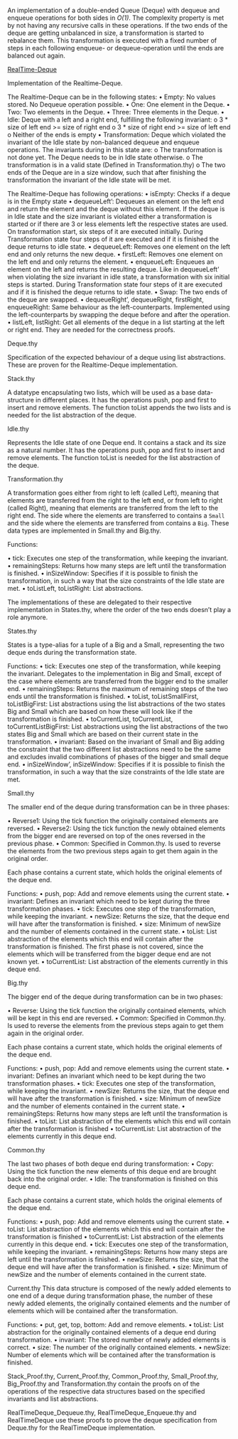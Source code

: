 An implementation of a double-ended Queue (Deque) with dequeue and enqueue operations for both sides in *O(1)*. The complexity property is met by not having any recursive calls in these operations. If the two ends of the deque are getting unbalanced in size, a transformation is started to rebalance them. This transformation is executed with a fixed number of steps in each following enqueue- or dequeue-operation until the ends are balanced out again.

[RealTime-Deque](RealTimeDeque.thy)

Implementation of the Realtime-Deque.

The Realtime-Deque can be in the following states:
•	Empty: No values stored. No Dequeue operation possible.
•	One: One element in the Deque.
•	Two: Two elements in the Deque.
•	Three: Three elements in the Deque.
•	Idle: Deque with a left and a right end, fulfilling the following invariant:
o	3 * size of left end >= size of right end
o	3 * size of right end >= size of left end
o	Neither of the ends is empty
•	Transformation: Deque which violated the invariant of the Idle state by non-balanced dequeue and enqueue operations. The invariants during in this state are:
o	The transformation is not done yet. The Deque needs to be in Idle state otherwise.
o	The transformation is in a valid state (Defined in Transformation.thy)
o	The two ends of the Deque are in a size window, such that after finishing the transformation the invariant of the Idle state will be met. 

The Realtime-Deque has following operations:
•	isEmpty: Checks if a deque is in the Empty state
•	dequeueLeft’: Dequeues an element on the left end and return the element and the deque without this element. If the deque is in Idle state and the size invariant is violated either a transformation is started or if there are 3 or less elements left the respective states are used. On transformation start, six steps of it are executed initially. During Transformation state four steps of it are executed and if it is finished the deque returns to idle state.
•	dequeueLeft: Removes one element on the left end and only returns the new deque.
•	firstLeft: Removes one element on the left end and only returns the element.
•	enqueueLeft: Enqueues an element on the left and returns the resulting deque. Like in dequeueLeft’ when violating the size invariant in idle state, a transformation with six initial steps is started. During Transformation state four steps of it are executed and if it is finished the deque returns to idle state.
•	Swap: The two ends of the deque are swapped.
•	dequeueRight’, dequeueRight, firstRight, enqueueRight: Same behaviour as the left-counterparts. Implemented using the left-counterparts by swapping the deque before and after the operation.
•	listLeft, listRight: Get all elements of the deque in a list starting at the left or right end. They are needed for the correctness proofs.

Deque.thy

Specification of the expected behaviour of a deque using list abstractions. These are proven for the Realtime-Deque implementation.

Stack.thy

A datatype encapsulating two lists, which will be used as a base data-structure in different places. It has the operations push, pop and first to insert and remove elements. The function toList appends the two lists and is needed for the list abstraction of the deque.

Idle.thy

Represents the Idle state of one Deque end. It contains a stack and its size as a natural number. It has the operations push, pop and first to insert and remove elements. The function toList is needed for the list abstraction of the deque.

Transformation.thy

A transformation goes either from right to left (called Left), meaning that elements are transferred from the right to the left end, or from left to right (called Right), meaning that elements are transferred from the left to the right end. The side where the elements are transferred to contains a `Small` and the side where the elements are transferred from contains a `Big`. These data types are implemented in Small.thy and Big.thy.

Functions:

•	tick: Executes one step of the transformation, while keeping the invariant.
•	remainingSteps: Returns how many steps are left until the transformation is finished.
•	inSizeWindow: Specifies if it is possible to finish the transformation, in such a way that the size constraints of the Idle state are met.
•	toListLeft, toListRight: List abstractions.

The implementations of these are delegated to their respective implementation in States.thy, where the order of the two ends doesn’t play a role anymore. 

States.thy

States is a type-alias for a tuple of a Big and a Small, representing the two deque ends during the transformation state.

Functions:
•	tick: Executes one step of the transformation, while keeping the invariant. Delegates to the implementation in Big and Small, except of the case where elements are transferred from the bigger end to the smaller end.
•	remainingSteps: Returns the maximum of remaining steps of the two ends until the transformation is finished.
•	toList, toListSmallFirst, toListBigFirst: List abstractions using the list abstractions of the two states Big and Small which are based on how these will look like if the transformation is finished.
•	toCurrentList, toCurrentList, toCurrentListBigFirst: List abstractions using the list abstractions of the two states Big and Small which are based on their current state in the transformation.
•	invariant: Based on the invariant of Small and Big adding the constraint that the two different list abstractions need to be the same and excludes invalid combinations of phases of the bigger and small deque end.
•	inSizeWindow’, inSizeWindow: Specifies if it is possible to finish the transformation, in such a way that the size constraints of the Idle state are met.

Small.thy

The smaller end of the deque during transformation can be in three phases:

•	Reverse1: Using the tick function the originally contained elements are reversed.
•	Reverse2: Using the tick function the newly obtained elements from the bigger end are reversed on top of the ones reversed in the previous phase.
•	Common: Specified in Common.thy. Is used to reverse the elements from the two previous steps again to get them again in the original order.

Each phase contains a current state, which holds the original elements of the deque end. 

Functions:
•	push, pop: Add and remove elements using the current state.
•	invariant: Defines an invariant which need to be kept during the three transformation phases.
•	tick: Executes one step of the transformation, while keeping the invariant.
•	newSize: Returns the size, that the deque end will have after the transformation is finished.
•	size: Minimum of newSize and the number of elements contained in the current state.
•	toList: List abstraction of the elements which this end will contain after the transformation is finished. The first phase is not covered, since the elements which will be transferred from the bigger deque end are not known yet.
•	toCurrentList: List abstraction of the elements currently in this deque end.

Big.thy

The bigger end of the deque during transformation can be in two phases:


•	Reverse: Using the tick function the originally contained elements, which will be kept in this end are reversed.
•	Common: Specified in Common.thy. Is used to reverse the elements from the previous steps again to get them again in the original order.

Each phase contains a current state, which holds the original elements of the deque end. 

Functions:
•	push, pop: Add and remove elements using the current state.
•	invariant: Defines an invariant which need to be kept during the two transformation phases.
•	tick: Executes one step of the transformation, while keeping the invariant.
•	newSize: Returns the size, that the deque end will have after the transformation is finished.
•	size: Minimum of newSize and the number of elements contained in the current state.
•	remainingSteps: Returns how many steps are left until the transformation is finished.
•	toList: List abstraction of the elements which this end will contain after the transformation is finished
•	toCurrentList: List abstraction of the elements currently in this deque end.

Common.thy

The last two phases of both deque end during transformation:
•	Copy: Using the tick function the new elements of this deque end are brought back into the original order.
•	Idle: The transformation is finished on this deque end.

Each phase contains a current state, which holds the original elements of the deque end. 

Functions:
•	push, pop: Add and remove elements using the current state.
•	toList: List abstraction of the elements which this end will contain after the transformation is finished
•	toCurrentList: List abstraction of the elements currently in this deque end.
•	tick: Executes one step of the transformation, while keeping the invariant.
•	remainingSteps: Returns how many steps are left until the transformation is finished.
•	newSize: Returns the size, that the deque end will have after the transformation is finished.
•	size: Minimum of newSize and the number of elements contained in the current state.

Current.thy
This data structure is composed of the newly added elements to one end of a deque during transformation phase, the number of these newly added elements, the originally contained elements and the number of elements which will be contained after the transformation.

Functions:
•	put, get, top, bottom: Add and remove elements.
•	toList: List abstraction for the originally contained elements of a deque end during transformation.
•	invariant: The stored number of newly added elements is correct.
•	size: The number of the originally contained elements.
•	newSize: Number of elements which will be contained after the transformation is finished.

Stack_Proof.thy, Current_Proof.thy, Common_Proof.thy, Small_Proof.thy, Big_Proof.thy and Transformation.thy contain the proofs on of the operations of the respective data structures based on the specified invariants and list abstractions.

RealTimeDeque_Dequeue.thy, RealTimeDeque_Enqueue.thy and RealTimeDeque use these proofs to prove the deque specification from Deque.thy for the RealTimeDeque implementation.




